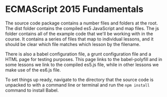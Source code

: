 # ECMAScript 2015 Fundamentals

The source code package contains a number files and folders at the root. The dist folder contains the compiled es5 JavaScript and map files. The js folder contains all of the example code that we'll be working with in the course. It contains a series of files that map to individual lessons, and it should be clear which file matches which lesson by the filename.

There is also a babel configuration file, a grunt configuration file and a HTML page for testing purposes. This page links to the babel-polyfill and in some lessons we link to the compiled es5.js file, while in other lessons we make use of the es6.js file.

To set things up ready, navigate to the directory that the source code is unpacked to with a command line or terminal and run the `npm install` command to install Babel.